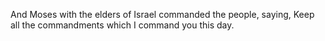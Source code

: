 And Moses with the elders of Israel commanded the people, saying, Keep all the commandments which I command you this day.
